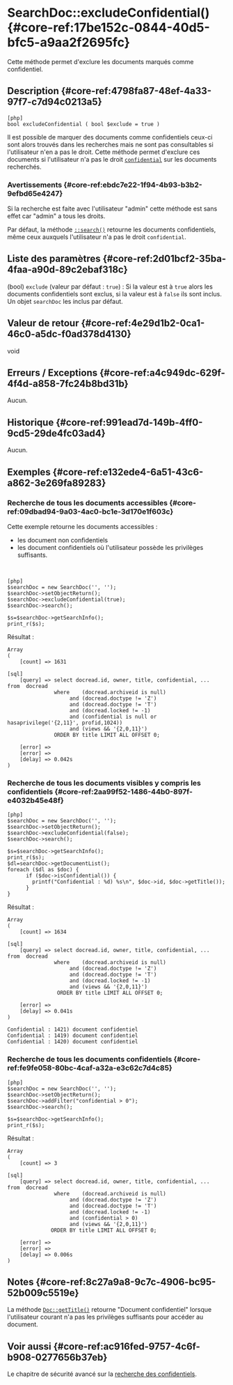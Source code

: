 # SearchDoc::excludeConfidential() {#core-ref:17be152c-0844-40d5-bfc5-a9aa2f2695fc}

<div class="short-description">
Cette méthode permet d'exclure les documents marqués comme confidentiel.
</div>


## Description {#core-ref:4798fa87-48ef-4a33-97f7-c7d94c0213a5}

    [php]
    bool excludeConfidential ( bool $exclude = true )

Il est possible de marquer des documents comme confidentiels ceux-ci sont alors
trouvés dans les recherches mais ne sont pas consultables si l'utilisateur n'en
a pas le droit. Cette méthode permet d'exclure ces documents si l'utilisateur
n'a pas le droit [`confidential`][docacl] sur les documents recherchés.

### Avertissements {#core-ref:ebdc7e22-1f94-4b93-b3b2-9efbd65e4247}

Si la recherche est faite avec l'utilisateur "admin" cette méthode est
sans effet car "admin" a tous les droits.

Par défaut, la méthode [`::search()`][search] retourne les documents
confidentiels, même ceux auxquels l'utilisateur n'a pas le droit `confidential`.

## Liste des paramètres {#core-ref:2d01bcf2-35ba-4faa-a90d-89c2ebaf318c}

(bool) `exclude` (valeur par défaut : `true`)
:   Si la valeur est à `true` alors les documents confidentiels sont exclus, 
    si la valeur est à `false` ils sont inclus. Un objet `searchDoc` les inclus
    par défaut.

## Valeur de retour {#core-ref:4e29d1b2-0ca1-46c0-a5dc-f0ad378d4130}

void

## Erreurs / Exceptions {#core-ref:a4c949dc-629f-4f4d-a858-7fc24b8bd31b}

Aucun.

## Historique {#core-ref:991ead7d-149b-4ff0-9cd5-29de4fc03ad4}

Aucun.

## Exemples {#core-ref:e132ede4-6a51-43c6-a862-3e269fa89283}

### Recherche de tous les documents accessibles {#core-ref:09dbad94-9a03-4ac0-bc1e-3d170e1f603c}

Cette exemple retourne les documents accessibles :

*   les document non confidentiels
*   les document confidentiels où l'utilisateur possède les privilèges suffisants.

&nbsp;

    [php]
    $searchDoc = new SearchDoc('', '');
    $searchDoc->setObjectReturn();
    $searchDoc->excludeConfidential(true);
    $searchDoc->search();
    
    $s=$searchDoc->getSearchInfo();
    print_r($s);

Résultat :

    Array
    (
        [count] => 1631

    [sql]
        [query] => select docread.id, owner, title, confidential, ...  from  docread  
                   where    (docread.archiveid is null) 
                        and (docread.doctype != 'Z') 
                        and (docread.doctype != 'T') 
                        and (docread.locked != -1) 
                        and (confidential is null or hasaprivilege('{2,11}', profid,1024)) 
                        and (views && '{2,0,11}') 
                   ORDER BY title LIMIT ALL OFFSET 0;

        [error] => 
        [error] => 
        [delay] => 0.042s
    )



### Recherche de tous les documents visibles y compris les confidentiels {#core-ref:2aa99f52-1486-44b0-897f-e4032b45e48f}

    [php]
    $searchDoc = new SearchDoc('', '');
    $searchDoc->setObjectReturn();
    $searchDoc->excludeConfidential(false);
    $searchDoc->search();
    
    $s=$searchDoc->getSearchInfo();
    print_r($s);
    $dl=searchDoc->getDocumentList();
    foreach ($dl as $doc) {
          if ($doc->isConfidential()) {
            printf("Confidential : %d) %s\n", $doc->id, $doc->getTitle());
          }
    }

Résultat :

    Array
    (
        [count] => 1634

    [sql]
        [query] => select docread.id, owner, title, confidential, ...  from  docread  
                   where    (docread.archiveid is null) 
                        and (docread.doctype != 'Z') 
                        and (docread.doctype != 'T') 
                        and (docread.locked != -1) 
                        and (views && '{2,0,11}') 
                    ORDER BY title LIMIT ALL OFFSET 0;

        [error] => 
        [delay] => 0.041s
    )

    Confidential : 1421) document confidentiel
    Confidential : 1419) document confidentiel
    Confidential : 1420) document confidentiel



### Recherche de tous les documents confidentiels {#core-ref:fe9fe058-80bc-4caf-a32a-e3c62c7d4c85}

    [php]
    $searchDoc = new SearchDoc('', '');
    $searchDoc->setObjectReturn();
    $searchDoc->addFilter("confidential > 0");
    $searchDoc->search();
    
    $s=$searchDoc->getSearchInfo();
    print_r($s);

Résultat :

    Array
    (
        [count] => 3

    [sql]
        [query] => select docread.id, owner, title, confidential, ...  from  docread  
                   where    (docread.archiveid is null) 
                        and (docread.doctype != 'Z') 
                        and (docread.doctype != 'T') 
                        and (docread.locked != -1) 
                        and (confidential > 0) 
                        and (views && '{2,0,11}') 
                  ORDER BY title LIMIT ALL OFFSET 0;

        [error] => 
        [error] => 
        [delay] => 0.006s
    )

## Notes {#core-ref:8c27a9a8-9c7c-4906-bc95-52b009c5519e}

La méthode [`Doc::getTitle()`][gettitle] retourne "Document confidentiel"
lorsque l'utilisateur courant n'a pas les privilèges suffisants pour accéder au
document.

## Voir aussi {#core-ref:ac916fed-9757-4c6f-b908-0277656b37eb}

Le chapitre de sécurité avancé sur la [recherche des confidentiels][advancedConfidential].

<!-- links -->

[advancedConfidential]:         #core-ref:5da495b6-7e9f-4063-a254-3689bb786389
[docacl]:                       #core-ref:a99dcc5f-f42f-4574-bbfa-d7bb0573c95d
[search]:                       #core-ref:6f5cc024-66e4-429e-9071-67d4523a8e08
[gettitle]:                     #core-ref:84011cc8-2aec-4f39-81f0-c7ae803e4913